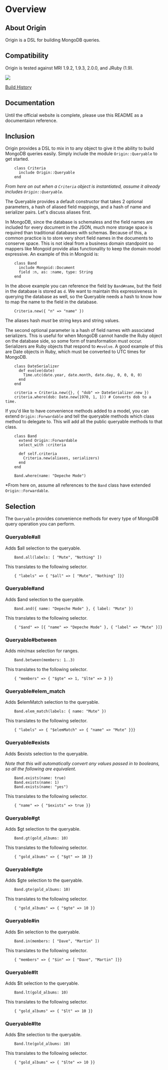 Overview
========

About Origin
------------

Origin is a DSL for building MongoDB queries.

Compatibility
-------------

Origin is tested against MRI 1.9.2, 1.9.3, 2.0.0, and JRuby (1.9).

<img src="https://secure.travis-ci.org/mongoid/origin.png?branch=master&.png"/>

[Build History](http://travis-ci.org/mongoid/origin)

Documentation
-------------

Until the official website is complete, please use this README as
a documentaion reference.

Inclusion
---------

Origin provides a DSL to mix in to any object to give it the ability
to build MongoDB queries easily. Simply include the module
`Origin::Queryable` to get started.

        class Criteria
          include Origin::Queryable
        end

*From here on out when a `Criteria` object is instantiated, assume it
already includes `Origin::Queryable`.*

The Queryable provides a default constructor that takes 2 optional
parameters, a hash of aliased field mappings, and a hash of name and
serializer pairs. Let's discuss aliases first.

In MongoDB, since the database is schemaless and the field names are
included for every document in the JSON, much more storage space is
required than traditional databases with schemas. Because of this,
a common practice is to store very short field names in the documents
to conserve space. This is not ideal from a business domain standpoint
so mappers like Mongoid provide alias functionality to keep the
domain model expressive. An example of this in Mongoid is:

        class Band
          include Mongoid::Document
          field :n, as: :name, type: String
        end

In the above example you can reference the field by `Band#name`, but the
field in the database is stored as `d`. We want to maintain this
expressiveness in querying the database as well, so the Queryable needs
a hash to know how to map the name to the field in the database.

        Criteria.new({ "n" => "name" })

The aliases hash *must* be string keys and string values.

The second optional parameter is a hash of field names with associated
serializers. This is useful for when MongoDB cannot handle the Ruby
object on the database side, so some form of transformation must occur.
Serializers are Ruby objects that respond to `#evolve`. A good example
of this are Date objects in Ruby, which must be converted to UTC
times for MongoDB.

        class DateSerializer
          def evolve(date)
            Time.utc(date.year, date.month, date.day, 0, 0, 0, 0)
          end
        end

        criteria = Criteria.new({}, { "dob" => DateSerializer.new })
        criteria.where(dob: Date.new(1970, 1, 1)) # Converts dob to a time.

If you'd like to have convenience methods added to a model, you can extend
`Origin::Forwardable` and tell the queryable methods which class method
to delegate to. This will add all the public queryable methods to that
class.

        class Band
          extend Origin::Forwardable
          select_with :criteria

          def self.criteria
            Criteria.new(aliases, serializers)
          end
        end

        Band.where(name: "Depeche Mode")

*From here on, assume all references to the `Band` class have extended
`Origin::Forwardable`.

Selection
---------

The `Queryable` provides convenience methods for every type of MongoDB
query operation you can perform.

### Queryable#all

Adds $all selection to the queryable.

        Band.all(labels: [ "Mute", "Nothing" ])

This translates to the following selector.

        { "labels" => { "$all" => [ "Mute", "Nothing" ]}}

### Queryable#and

Adds $and selection to the queryable.

        Band.and({ name: "Depeche Mode" }, { label: "Mute" })

This translates to the following selector.

        { "$and" => [{ "name" => "Depeche Mode" }, { "label" => "Mute" }]}

### Queryable#between

Adds min/max selection for ranges.

        Band.between(members: 1..3)

This translates to the following selector.

        { "members" => { "$gte" => 1, "$lte" => 3 }}

### Queryable#elem_match

Adds $elemMatch selection to the queryable.

        Band.elem_match(labels: { name: "Mute" })

This translates to the following selector.

        { "labels" => { "$elemMatch" => { "name" => "Mute" }}}

### Queryable#exists

Adds $exists selection to the queryable.

*Note that this will automatically convert any values passed in to booleans,
so all the following are equivalent.*

        Band.exists(name: true)
        Band.exists(name: 1)
        Band.exists(name: "yes")

This translates to the following selector.

        { "name" => { "$exists" => true }}

### Queryable#gt

Adds $gt selection to the queryable.

        Band.gt(gold_albums: 10)

This translates to the following selector.

        { "gold_albums" => { "$gt" => 10 }}

### Queryable#gte

Adds $gte selection to the queryable.

        Band.gte(gold_albums: 10)

This translates to the following selector.

        { "gold_albums" => { "$gte" => 10 }}

### Queryable#in

Adds $in selection to the queryable.

        Band.in(members: [ "Dave", "Martin" ])

This translates to the following selector.

        { "members" => { "$in" => [ "Dave", "Martin" ]}}

### Queryable#lt

Adds $lt selection to the queryable.

        Band.lt(gold_albums: 10)

This translates to the following selector.

        { "gold_albums" => { "$lt" => 10 }}

### Queryable#lte

Adds $lte selection to the queryable.

        Band.lte(gold_albums: 10)

This translates to the following selector.

        { "gold_albums" => { "$lte" => 10 }}
